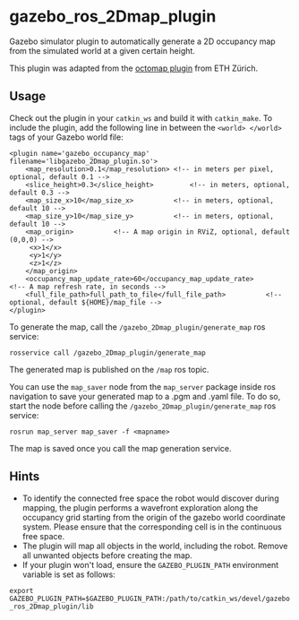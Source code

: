 # gazebo_ros_2Dmap_plugin
Gazebo simulator plugin to automatically generate a 2D occupancy map from the simulated world at a given certain height. 

This plugin was adapted from the [octomap plugin](https://github.com/ethz-asl/rotors_simulator/tree/master/rotors_gazebo_plugins) from ETH Zürich.

## Usage 
Check out the plugin in your `catkin_ws` and build it with `catkin_make`.
To include the plugin, add the following line in between the `<world> </world>` tags of your Gazebo world file:

```
<plugin name='gazebo_occupancy_map' filename='libgazebo_2Dmap_plugin.so'>
    <map_resolution>0.1</map_resolution> <!-- in meters per pixel, optional, default 0.1 -->
    <slice_height>0.3</slice_height>         <!-- in meters, optional, default 0.3 -->
    <map_size_x>10</map_size_x>          <!-- in meters, optional, default 10 -->
    <map_size_y>10</map_size_y>          <!-- in meters, optional, default 10 -->
    <map_origin>          <!-- A map origin in RViZ, optional, default (0,0,0) -->
     <x>1</x>
     <y>1</y>
     <z>1</z>
 	</map_origin>
    <occupancy_map_update_rate>60</occupancy_map_update_rate>          <!-- A map refresh rate, in seconds -->
    <full_file_path>full_path_to_file</full_file_path>          <!-- optional, default ${HOME}/map_file -->
</plugin>
```

To generate the map, call the `/gazebo_2Dmap_plugin/generate_map` ros service:

```
rosservice call /gazebo_2Dmap_plugin/generate_map
```

The generated map is published on the `/map` ros topic. 

You can use the `map_saver` node from the `map_server` package inside ros navigation to save your generated map to a .pgm and .yaml file. To do so, start the node before calling the `/gazebo_2Dmap_plugin/generate_map` ros service:

```
rosrun map_server map_saver -f <mapname>
```
The map is saved once you call the map generation service.

## Hints

* To identify the connected free space the robot would discover during mapping, the plugin performs a wavefront exploration along the occupancy grid starting from the origin of the gazebo world coordinate system. Please ensure that the corresponding cell is in the continuous free space. 
* The plugin will map all objects in the world, including the robot. Remove all unwanted  objects before creating the map. 
* If your plugin won't load, ensure the `GAZEBO_PLUGIN_PATH` environment variable is set as follows:

`export GAZEBO_PLUGIN_PATH=$GAZEBO_PLUGIN_PATH:/path/to/catkin_ws/devel/gazebo_ros_2Dmap_plugin/lib`
